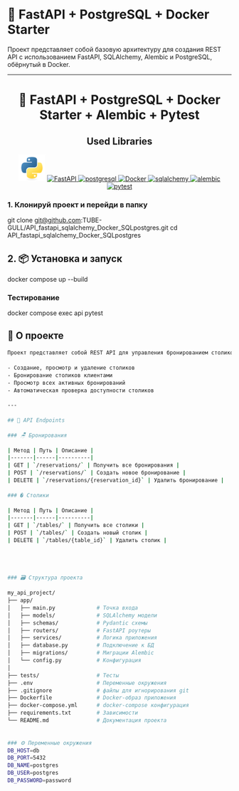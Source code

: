 # 🚀 FastAPI + PostgreSQL + Docker Starter

Проект представляет собой базовую архитектуру для создания REST API с использованием FastAPI, SQLAlchemy, Alembic и PostgreSQL, обёрнутый в Docker.

---

<h1 align="center">🚀 FastAPI + PostgreSQL + Docker Starter + Alembic + Pytest</h1>

<h2 align="center">Used Libraries</h2>
<div align="center">

<a href="https://www.python.org" target="_blank" rel="noreferrer" style="display: inline-block;"> 
  <img src="https://raw.githubusercontent.com/devicons/devicon/master/icons/python/python-original.svg" alt="python" width="60" height="60"/>
</a>

<a href="https://fastapi.tiangolo.com/" target="FastAPI" rel="noreferrer"> 
    <img src="https://avatars.githubusercontent.com/u/156354296?s=200&v=4" alt="FastAPI" width="60" height="60"/> 
</a>

<a href="https://www.postgresql.org/" target="Рostgresql" rel="noreferrer"> 
    <img src="https://www.postgresql.org/media/img/about/press/elephant.png" alt="postgresql" width="60" height="60"/> 
</a>

<a href="https://www.docker.com/" target="Docker" rel="noreferrer"> 
    <img src="https://avatars.githubusercontent.com/u/5429470?s=200&v=4" alt="Docker" width="60" height="60"/> 
</a>

<a href="https://github.com/sqlalchemy" target="sqlalchemy" rel="noreferrer"> 
    <img src="https://avatars.githubusercontent.com/u/6043126?s=200&v=4" alt="sqlalchemy" width="60" height="60"/> 
</a>

<a href="https://github.com/sqlalchemy/alembic" target="alembic" rel="noreferrer"> 
    <img src="https://avatars.githubusercontent.com/u/6043126?s=200&v=4" alt="alembic" width="60" height="60"/> 
</a>

<a href="pytest" target="pytest" rel="noreferrer"> 
    <img src="https://docs.pytest.org/en/stable/_static/pytest1.png" alt="pytest" width="60" height="60"/> 
</a>

</div>

### 1. Клонируй проект и перейди в папку

git clone git@github.com:TUBE-GULL/API_fastapi_sqlalchemy_Docker_SQLpostgres.git
cd API_fastapi_sqlalchemy_Docker_SQLpostgres

## 2. 📦 Установка и запуск
docker compose up --build


### Тестирование

docker compose exec api pytest


## 🌟 О проекте
```bash
Проект представляет собой REST API для управления бронированием столиков в ресторане. Основные возможности:

- Создание, просмотр и удаление столиков
- Бронирование столиков клиентами
- Просмотр всех активных бронирований
- Автоматическая проверка доступности столиков

---

## 📡 API Endpoints

### 🪑 Бронирования

| Метод | Путь | Описание |
|-------|------|----------|
| GET | `/reservations/` | Получить все бронирования |
| POST | `/reservations/` | Создать новое бронирование |
| DELETE | `/reservations/{reservation_id}` | Удалить бронирование |

### � Столики

| Метод | Путь | Описание |
|-------|------|----------|
| GET | `/tables/` | Получить все столики |
| POST | `/tables/` | Создать новый столик |
| DELETE | `/tables/{table_id}` | Удалить столик |




### 🗃️ Структура проекта

my_api_project/
├── app/
│   ├── main.py             # Точка входа
│   ├── models/             # SQLAlchemy модели
│   ├── schemas/            # Pydantic схемы
│   ├── routers/            # FastAPI роутеры
│   ├── services/           # Логика приложения
│   ├── database.py         # Подключение к БД
│   ├── migrations/         # Миграции Alembic
│   └── config.py           # Конфигурация
│
├── tests/                  # Тесты
├── .env                    # Переменные окружения
├── .gitignore              # файлы для игнорирования git 
├── Dockerfile              # Docker-образ приложения
├── docker-compose.yml      # docker-compose конфигурация
├── requirements.txt        # Зависимости
└── README.md               # Документация проекта


### ⚙️ Переменные окружения
DB_HOST=db
DB_PORT=5432
DB_NAME=postgres
DB_USER=postgres
DB_PASSWORD=password

